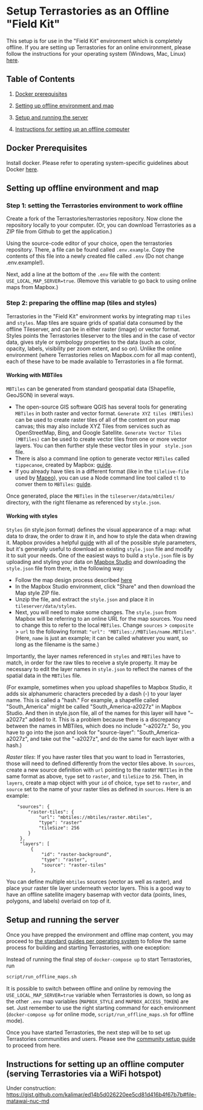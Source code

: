# Setup Terrastories as an Offline "Field Kit"
This setup is for use in the "Field Kit" environment which is completely offline. If you are setting up Terrastories for an online environment, please follow the instructions for your operating system (Windows, Mac, Linux) [here](../README.md#setup).

## Table of Contents

1. [Docker prerequisites](#docker-prerequisites)

2. [Setting up offline environment and map](#setting-up-offline-environment-and-map)

3. [Setup and running the server](#setup-and-running-the-server)

5. [Instructions for setting up an offline computer](#instructions-for-setting-up-an-offline-computer)

## Docker Prerequisites

Install docker. Please refer to operating system-specific guidelines about Docker [here](../README.md#setup).

## Setting up offline environment and map 

### Step 1: setting the Terrastories environment to work offline

Create a fork of the Terrastories/terrastories repository. Now clone the repository locally to your computer. (Or, you can download Terrastories as a ZIP file from Github to get the application.)

Using the source-code editor of your choice, open the terrastories repository. There, a file can be found called `.env.example`. 
Copy the contents of this file into a newly created file called `.env` (Do not change .env.example!).

Next, add a line at the bottom of the `.env` file with the content: `USE_LOCAL_MAP_SERVER=true`. (Remove this variable to go back to using online maps from Mapbox.)

### Step 2: preparing the offline map (tiles and styles)

Terrastories in the "Field Kit" environment works by integrating map `tiles` and `styles`. Map tiles are square grids of spatial data consumed by the offline Tileserver, and can be in either raster (image) or vector format. Styles points the Terrastories tileserver to the tiles and in the case of vector data, gives style or symbology properties to the data (such as color, opacity, labels, visibility per zoom extent, and so on). Unlike the online environment (where Terrastories relies on Mapbox.com for all map content), each of these have to be made available to Terrastories in a file format.

#### Working with MBTiles

`MBTiles` can be generated from standard geospatial data (Shapefile, GeoJSON) in several ways. 

* The open-source GIS software QGIS has several tools for generating `MBTiles` in both raster and vector format. `Generate XYZ tiles (MBTiles)` can be used to create raster tiles of all of the content on your map canvas; this may also include XYZ Tiles from services such as OpenStreetMap, Bing, and Google Satellite. `Generate Vector Tiles (MBTiles)` can be used to create vector tiles from one or more vector layers. You can then further style these vector tiles in your ` style.json` file.
* There is also a command line option to generate vector `MBTiles` called `tippecanoe`, created by Mapbox: [guide](https://docs.mapbox.com/help/troubleshooting/large-data-tippecanoe/).
* If you already have tiles in a different format (like in the `tilelive-file` used by [Mapeo](https://mapeo.app/)), you can use a Node command line tool called `tl` to conver them to `MBTiles`: [guide](https://github.com/mojodna/tl).

Once generated, place the `MBTiles` in the `tileserver/data/mbtiles/` directory, with the right filename as referenced by `style.json`.

#### Working with styles

`Styles` (in style.json format) defines the visual appearance of a map: what data to draw, the order to draw it in, and how to style the data when drawing it. Mapbox provides a helpful [guide](https://docs.mapbox.com/mapbox-gl-js/style-spec/) with all of the possible style parameters, but it's generally useful to download an existing `style.json` file and modify it to suit your needs. One of the easiest ways to build a `style.json` file is by uploading and styling your data on [Mapbox Studio](http://mapbox.com/studio) and downloading the `style.json` file from there, in the following way:

* Follow the map design process described [here](CUSTOMIZATION.md#setting-up-a-custom-map)
* In the Mapbox Studio environment, click "Share" and then download the Map style ZIP file.
* Unzip the file, and extract the `style.json` and place it in `tileserver/data/styles`.
* Next, you will need to make some changes. The `style.json` from Mapbox will be referring to an online URL for the map sources. You need to change this to refer to the local `MBTiles`. Change `sources` > `composite` > `url` to the following format: `"url": "MBTiles://MBTiles/name.MBTiles"`. (Here, `name` is just an example; it can be called whatever you want, so long as the filename is the same.)

Importantly, the layer names referenced in `styles` and `MBTiles` have to match, in order for the raw tiles to receive a style property. It may be necessary to edit the layer names in `style.json` to reflect the names of the spatial data in the `MBTiles` file. 

(For example, sometimes when you upload shapefiles to Mapbox Studio, it adds six alphanumeric characters preceded by a dash (-) to your layer name. This is called a "hash." For example, a shapefile called "South_America" might be called "South_America-a2027z" in Mapbox Studio. And then in style.json file, all of the names for this layer will have "–a2027z" added to it. This is a problem because there is a discrepancy between the names in MBTiles, which does no include "-a2027z." So, you have to go into the json and look for "source-layer": "South_America-a2027z", and take out the "-a2027z", and do the same for each layer with a hash.)

*Raster tiles*: If you have raster tiles that you want to load in Terrastories, those will need to defined differently from the vector tiles above. In `sources`, create a new source definition with `url` pointing to the raster `MBTIles` in the same format as above, `type` set to `raster`, and `tileSize` to `256`. Then, in `layers`, create a map object with your `id` of choice, `type` set to `raster`, and `source` set to the name of your raster tiles as defined in `sources`. Here is an example:


```
    "sources": {
        "raster-tiles": {
            "url": "mbtiles://mbtiles/raster.mbtiles",
            "type": "raster"
			"tileSize": 256
        }
     },
     "layers": [
         {
             "id": "raster-background",
             "type": "raster",
             "source": "raster-tiles"
         },
```

You can define multiple `mbtiles` sources (vector as well as raster), and place your raster tile layer underneath vector layers. This is a good way to have an offline satellite imagery basemap with vector data (points, lines, polygons, and labels) overlaid on top of it.

## Setup and running the server

Once you have prepped the environment and offline map content, you may proceed to [the standard guides per operating system](/README.md#setup) to follow the same process for building and starting Terrastories, with one exception:

Instead of running the final step of `docker-compose up` to start Terrastories, run 

```bash
script/run_offline_maps.sh
```

It is possible to switch between offline and online by removing the `USE_LOCAL_MAP_SERVER=true` variable when Terrastories is down, so long as the other `.env` map variables (`MAPBOX_STYLE` and `MAPBOX_ACCESS_TOKEN`) are set. Just remember to use the right starting command for each environment (`docker-compose up` for online mode, `script/run_offline_maps.sh` for offline mode).

Once you have started Terrastories, the next step will be to set up Terrastories communities and users. Please see the [community setup guide](COMMUNITY-SETUP.md) to proceed from here.

## Instructions for setting up an offline computer (serving Terrastories via a WiFi hotspot)

Under construction: https://gist.github.com/kalimar/ed14b5d026220ee5cd81d416b4f67b7b#file-matawai-nuc-md
